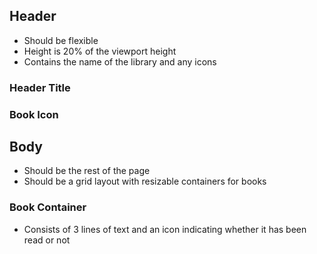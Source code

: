 ## Header
- Should be flexible
- Height is 20% of the viewport height
- Contains the name of the library and any icons
### Header Title
### Book Icon
## Body
- Should be the rest of the page
- Should be a grid layout with resizable containers for books
### Book Container
- Consists of 3 lines of text and an icon indicating whether it has been read or not





